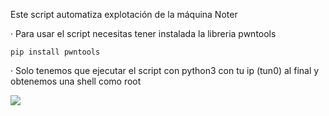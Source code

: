 Este script automatiza explotación de la máquina Noter

· Para usar el script necesitas tener instalada la libreria pwntools

    pip install pwntools

· Solo tenemos que ejecutar el script con python3 con tu ip (tun0) al final y obtenemos una shell como root

<img src="https://raw.githubusercontent.com/GatoGamer1155/Imagenes-Repositorios/main/nr.png">
